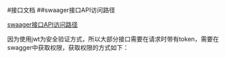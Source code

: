 #接口文档
##swaager接口API访问路径

[swaager接口API访问路径](http://192.168.70.44:8889/swagger-ui.html)

因为使用jwt为安全验证方式，所以大部分接口需要在请求时带有token，需要在swagger中获取权限，获取权限的方式如下：

